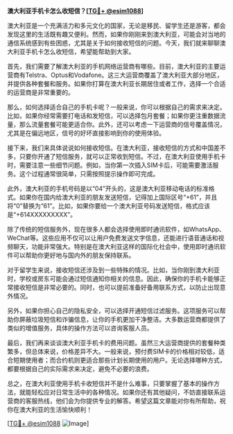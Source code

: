 **澳大利亚手机卡怎么收短信？[[TG💪+ @esim1088](https://t.me/s/esim1088)]**

澳大利亚是一个充满活力和多元文化的国家，无论是移民、留学生还是游客，都会发现这里的生活既有趣又便利。然而，如果你刚刚来到澳大利亚，可能会对当地的通信系统感到有些困惑，尤其是关于如何接收短信的问题。今天，我们就来聊聊澳大利亚手机卡怎么收短信，希望能帮助到大家。

首先，我们需要了解澳大利亚的手机网络运营商有哪些。目前，澳大利亚的主要运营商有Telstra、Optus和Vodafone。这三大运营商覆盖了澳大利亚大部分地区，并提供各种套餐和服务。如果你打算在澳大利亚长期居住或者工作，选择一个合适的运营商是非常重要的。

那么，如何选择适合自己的手机卡呢？一般来说，你可以根据自己的需求来决定。比如，如果你经常需要打电话和发短信，可以选择包月套餐；如果你更注重数据流量，那么流量套餐可能更适合你。此外，还可以考虑一下运营商的信号覆盖情况，尤其是在偏远地区，信号的好坏直接影响到你的使用体验。

接下来，我们来具体说说如何接收短信。在澳大利亚，接收短信的方式和中国差不多，只要你开通了短信服务，就可以正常收到短信。不过，在澳大利亚使用手机卡时，需要注意一些细节问题。例如，当你第一次插入SIM卡后，可能需要激活服务。这个过程通常很简单，只需按照提示操作即可完成。

此外，澳大利亚的手机号码是以“04”开头的，这是澳大利亚移动电话的标准格式。如果你在国内给澳大利亚的朋友发送短信，记得加上国际区号“+61”，并且将“0”替换为“61”。比如，如果你要给一个澳大利亚号码发送短信，格式应该是“+614XXXXXXXXX”。

除了传统的短信服务外，现在很多人都会选择使用即时通讯软件，如WhatsApp、WeChat等。这些应用不仅可以让用户免费发送文字信息，还能进行语音通话和视频聊天，功能非常强大。特别是在澳大利亚这样的国际化社会中，使用即时通讯软件可以帮助你更好地与国内外的朋友保持联系。

对于留学生来说，接收短信还涉及到一些特殊的情况。比如，当你刚到澳大利亚时，学校或房东可能会通过短信通知你相关的信息。因此，确保你的手机卡能够正常接收短信是非常必要的。同时，也可以提前准备好备用联系方式，以防止出现意外情况。

另外，如果你担心自己的隐私安全，可以选择开通短信过滤服务。这项服务可以帮助你屏蔽垃圾短信和诈骗信息，让你的手机更加干净整洁。大多数运营商都提供了类似的增值服务，具体的操作方法可以咨询客服人员。

最后，我们再来谈谈澳大利亚手机卡的费用问题。虽然三大运营商提供的套餐种类繁多，但总体来说，价格差异不大。一般来说，预付费SIM卡的价格相对较低，适合短期使用者；而合约机则更适合那些计划长期使用的用户。无论选择哪种方式，都要根据自己的实际需求来决定，避免不必要的浪费。

总之，在澳大利亚使用手机卡收短信并不是什么难事，只要掌握了基本的操作方法，就能轻松应对日常生活中的各种情况。如果你还有其他疑问，不妨直接联系运营商的客服热线，他们会为你提供专业的解答。希望这篇文章能对你有所帮助，祝你在澳大利亚的生活愉快顺利！

[[TG💪+ @esim1088](https://t.me/s/esim1088) ![Image](https://i.postimg.cc/4NQfJmqS/Snipaste-2025-05-13-00-14-12.png)]